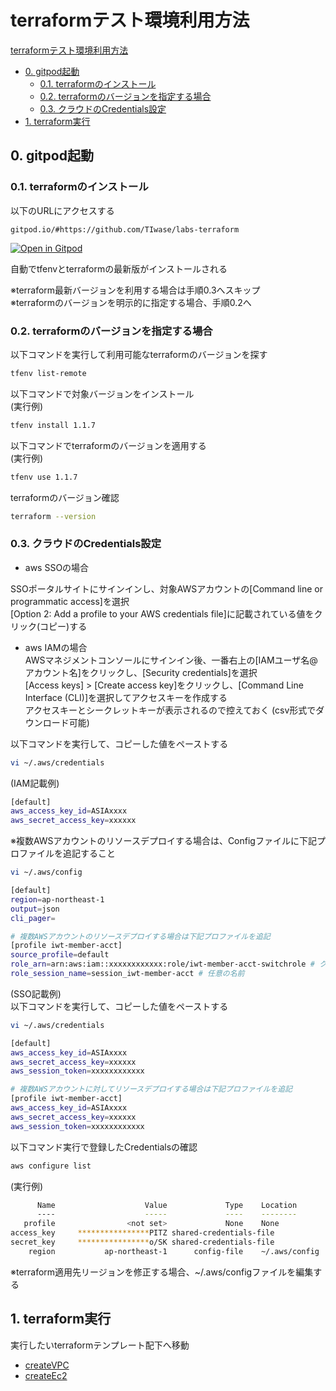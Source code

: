 # terraformテスト環境利用方法

[terraformテスト環境利用方法](#terraformテスト環境利用方法)  
- [0. gitpod起動](#0-gitpod起動)  
  - [0.1. terraformのインストール](#01-terraformのインストール)  
  - [0.2. terraformのバージョンを指定する場合](#02-terraformのバージョンを指定する場合)   
  - [0.3. クラウドのCredentials設定](#03-クラウドのcredentials設定)
- [1. terraform実行](#1-terraform実行)

## 0. gitpod起動
### 0.1. terraformのインストール
以下のURLにアクセスする
```
gitpod.io/#https://github.com/TIwase/labs-terraform
```
[![Open in Gitpod](https://gitpod.io/button/open-in-gitpod.svg)](https://gitpod.io/#https://github.com/TIwase/labs-terraform)  

自動でtfenvとterraformの最新版がインストールされる  

※terraform最新バージョンを利用する場合は手順0.3へスキップ  
※terraformのバージョンを明示的に指定する場合、手順0.2へ

### 0.2. terraformのバージョンを指定する場合
以下コマンドを実行して利用可能なterraformのバージョンを探す
```bash
tfenv list-remote
```
以下コマンドで対象バージョンをインストール  
(実行例)
```bash
tfenv install 1.1.7
```
以下コマンドでterraformのバージョンを適用する  
(実行例)
```bash
tfenv use 1.1.7
```
terraformのバージョン確認
```bash
terraform --version
```
### 0.3. クラウドのCredentials設定
- aws SSOの場合  

SSOポータルサイトにサインインし、対象AWSアカウントの[Command line or programmatic access]を選択  
[Option 2: Add a profile to your AWS credentials file]に記載されている値をクリック(コピー)する  

- aws IAMの場合  
AWSマネジメントコンソールにサインイン後、一番右上の[IAMユーザ名@アカウント名]をクリックし、[Security credentials]を選択  
[Access keys] > [Create access key]をクリックし、[Command Line Interface (CLI)]を選択してアクセスキーを作成する  
アクセスキーとシークレットキーが表示されるので控えておく (csv形式でダウンロード可能)


以下コマンドを実行して、コピーした値をペーストする
```bash
vi ~/.aws/credentials
```
(IAM記載例)
```bash
[default]
aws_access_key_id=ASIAxxxx
aws_secret_access_key=xxxxxx
```
※複数AWSアカウントのリソースデプロイする場合は、Configファイルに下記プロファイルを追記すること
```bash
vi ~/.aws/config
```
```bash
[default]
region=ap-northeast-1
output=json
cli_pager=

# 複数AWSアカウントのリソースデプロイする場合は下記プロファイルを追記
[profile iwt-member-acct]
source_profile=default
role_arn=arn:aws:iam::xxxxxxxxxxxx:role/iwt-member-acct-switchrole # クロスアカウント用IAM Roleのarnを追記
role_session_name=session_iwt-member-acct # 任意の名前
```

(SSO記載例)  
以下コマンドを実行して、コピーした値をペーストする
```bash
vi ~/.aws/credentials
```
```bash
[default]
aws_access_key_id=ASIAxxxx
aws_secret_access_key=xxxxxx
aws_session_token=xxxxxxxxxxxx

# 複数AWSアカウントに対してリソースデプロイする場合は下記プロファイルを追記
[profile iwt-member-acct]
aws_access_key_id=ASIAxxxx
aws_secret_access_key=xxxxxx
aws_session_token=xxxxxxxxxxxx

```
以下コマンド実行で登録したCredentialsの確認
```bash
aws configure list
```
(実行例)
```bash
      Name                    Value             Type    Location
      ----                    -----             ----    --------
   profile                <not set>             None    None
access_key     ****************PITZ shared-credentials-file    
secret_key     ****************o/SK shared-credentials-file    
    region           ap-northeast-1      config-file    ~/.aws/config
```
※terraform適用先リージョンを修正する場合、~/.aws/configファイルを編集する

## 1. terraform実行

実行したいterraformテンプレート配下へ移動  
- [createVPC](./lab-practice-01/aws-createVpc/)
- [createEc2](./lab-practice-02/)